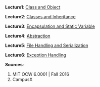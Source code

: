 **Lecture1**: [Class and Object](https://github.com/Abeer-Rahman/OOP-in-python/blob/main/Lecture1_Object_Oriented_Programming(Class_and_Object)_ipynb.ipynb)

**Lecture2**: [Classes and Inheritance](https://github.com/Abeer-Rahman/OOP-in-python/blob/main/L2_Classes_and_Inheritance.ipynb)

**Lecture3**: [Encapsulation and Static Variable](https://github.com/Abeer-Rahman/OOP-in-python/blob/main/Lecture3_Encapculation_and_Static_Keyword.ipynb)

**Lecture4**: [Abstraction](https://github.com/Abeer-Rahman/OOP-in-python/blob/main/Lecture_4_Abstraction.ipynb)

**Lecture5**: [File Handling and Serialization](https://github.com/Abeer-Rahman/OOP-in-python/blob/main/File_handling_serialization_and_deserialization.ipynb)

**Lecture6**: [Exception Handling](https://github.com/Abeer-Rahman/OOP-in-python/blob/main/L6_Exception_handling_modules_and_packages_.ipynb)


**Sources**: 
1. MIT OCW 6.0001 | Fall 2016
2. CampusX
   


